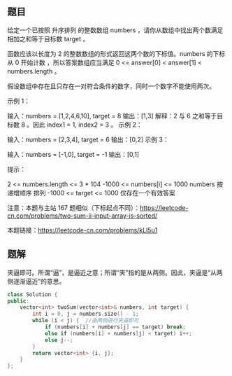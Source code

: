 ## 题目

给定一个已按照 升序排列  的整数数组 numbers ，请你从数组中找出两个数满足相加之和等于目标数 target 。

函数应该以长度为 2 的整数数组的形式返回这两个数的下标值。numbers 的下标 从 0 开始计数 ，所以答案数组应当满足 0 <= answer[0] < answer[1] < numbers.length 。

假设数组中存在且只存在一对符合条件的数字，同时一个数字不能使用两次。

 

示例 1：

输入：numbers = [1,2,4,6,10], target = 8
输出：[1,3]
解释：2 与 6 之和等于目标数 8 。因此 index1 = 1, index2 = 3 。
示例 2：

输入：numbers = [2,3,4], target = 6
输出：[0,2]
示例 3：

输入：numbers = [-1,0], target = -1
输出：[0,1]


提示：

2 <= numbers.length <= 3 * 104
-1000 <= numbers[i] <= 1000
numbers 按 递增顺序 排列
-1000 <= target <= 1000
仅存在一个有效答案


注意：本题与主站 167 题相似（下标起点不同）：https://leetcode-cn.com/problems/two-sum-ii-input-array-is-sorted/

本题链接：https://leetcode-cn.com/problems/kLl5u1



## 题解

夹逼即可。所谓“逼”，是逼近之意；所谓“夹”指的是从两侧。因此，夹逼是“从两侧逐渐逼近”的意思。

```c++
class Solution {
public:
    vector<int> twoSum(vector<int>& numbers, int target) {
        int i = 0, j = numbers.size() - 1;
        while (i < j) {  //由两侧进行夹逼即可
            if (numbers[i] + numbers[j] == target) break;
            else if (numbers[i] + numbers[j] < target) i++;
            else j--;
        }
        return vector<int> {i, j};
    }
};
```




